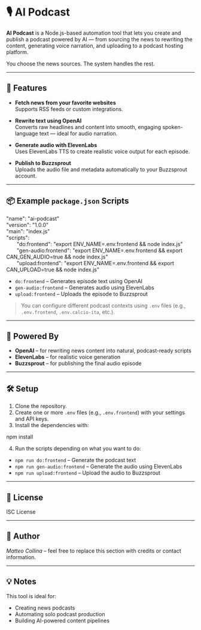 # 🎙️ AI Podcast

**AI Podcast** is a Node.js-based automation tool that lets you create and publish a podcast powered by AI — from sourcing the news to rewriting the content, generating voice narration, and uploading to a podcast hosting platform.

You choose the news sources. The system handles the rest.

---

## 🚀 Features

- **Fetch news from your favorite websites**  
  Supports RSS feeds or custom integrations.

- **Rewrite text using OpenAI**  
  Converts raw headlines and content into smooth, engaging spoken-language text — ideal for audio narration.

- **Generate audio with ElevenLabs**  
  Uses ElevenLabs TTS to create realistic voice output for each episode.

- **Publish to Buzzsprout**  
  Uploads the audio file and metadata automatically to your Buzzsprout account.

---

## 📦 Example `package.json` Scripts

"name": "ai-podcast"  
"version": "1.0.0"  
"main": "index.js"  
"scripts":  
  "do:frontend": "export ENV_NAME=.env.frontend && node index.js"  
  "gen-audio:frontend": "export ENV_NAME=.env.frontend && export CAN_GEN_AUDIO=true && node index.js"  
  "upload:frontend": "export ENV_NAME=.env.frontend && export CAN_UPLOAD=true && node index.js"  

- `do:frontend` – Generates episode text using OpenAI  
- `gen-audio:frontend` – Generates audio using ElevenLabs  
- `upload:frontend` – Uploads the episode to Buzzsprout  

> You can configure different podcast contexts using `.env` files (e.g., `.env.frontend`, `.env.calcio-ita`, etc.).

---

## 🧠 Powered By

- **OpenAI** – for rewriting news content into natural, podcast-ready scripts  
- **ElevenLabs** – for realistic voice generation  
- **Buzzsprout** – for publishing the final audio episode

---

## 🛠️ Setup

1. Clone the repository.
2. Create one or more `.env` files (e.g., `.env.frontend`) with your settings and API keys.
3. Install the dependencies with:

npm install

4. Run the scripts depending on what you want to do:

- `npm run do:frontend` – Generate the podcast text  
- `npm run gen-audio:frontend` – Generate the audio using ElevenLabs  
- `npm run upload:frontend` – Upload the audio to Buzzsprout

---

## 📄 License

ISC License

---

## 👤 Author

*Matteo Collina* – feel free to replace this section with credits or contact information.

---

## 💡 Notes

This tool is ideal for:

- Creating news podcasts  
- Automating solo podcast production  
- Building AI-powered content pipelines
